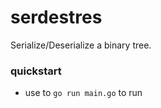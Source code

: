 # serdestres

Serialize/Deserialize a binary tree.

### quickstart

- use to `go run main.go` to run

